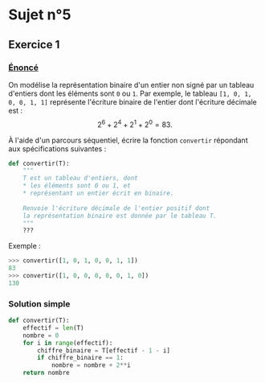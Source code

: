 # Sujet n°5
## Exercice 1

### [Énoncé](21-NSI-05.pdf)


On modélise la représentation binaire d'un entier non signé par un tableau d'entiers dont les éléments sont `0` ou `1`. Par exemple, le tableau `[1, 0, 1, 0, 0, 1, 1]` représente l'écriture binaire de l'entier dont l'écriture décimale est :
$$2^6 + 2^4 + 2^1 + 2^0 = 83.$$

À l'aide d'un parcours séquentiel, écrire la fonction `convertir` répondant aux spécifications suivantes :

```python
def convertir(T):
    """
    T est un tableau d'entiers, dont
    * les éléments sont 0 ou 1, et
    * représentant un entier écrit en binaire.
    
    Renvoie l'écriture décimale de l'entier positif dont
    la représentation binaire est donnée par le tableau T.
    """
    ???
```

Exemple :
```python
>>> convertir([1, 0, 1, 0, 0, 1, 1])
83
>>> convertir([1, 0, 0, 0, 0, 0, 1, 0])
130
```

### Solution simple

```python
def convertir(T):
    effectif = len(T)
    nombre = 0
    for i in range(effectif):
        chiffre_binaire = T[effectif - 1 - i]
        if chiffre_binaire == 1:
            nombre = nombre + 2**i
    return nombre
```

